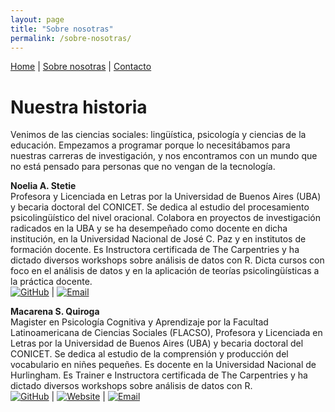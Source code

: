 ```yaml
---
layout: page
title: "Sobre nosotras"
permalink: /sobre-nosotras/
---
```


[Home](/) | [Sobre nosotras](/sobre-nosotras/) | [Contacto](/contacto/)


# Nuestra historia

Venimos de las ciencias sociales: lingüística, psicología y ciencias de la educación. Empezamos a programar porque lo necesitábamos para nuestras carreras de investigación, y nos encontramos con un mundo que no está pensado para personas que no vengan de la tecnología.


**Noelia A. Stetie** </br>
Profesora y Licenciada en Letras por la Universidad de Buenos Aires (UBA) y becaria doctoral del CONICET. Se dedica al estudio del procesamiento psicolingüístico del nivel oracional. Colabora en proyectos de investigación radicados en la UBA y se ha desempeñado como docente en dicha institución, en la Universidad Nacional de José C. Paz y en institutos de formación docente. Es Instructora certificada de The Carpentries y ha dictado diversos workshops sobre análisis de datos con R. Dicta cursos con foco en el análisis de datos y en la aplicación de teorías psicolingüísticas a la práctica docente. </br>
[![GitHub](https://img.shields.io/badge/GitHub-181717?style=for-the-badge&logo=github&logoColor=white)](https://github.com/noestetie) | [![Email](https://img.shields.io/badge/Email-D14836?style=for-the-badge&logo=gmail&logoColor=white)](mailto:nstetie@gmail.com)



**Macarena S. Quiroga**</br>
Magister en Psicología Cognitiva y Aprendizaje por la Facultad Latinoamericana de Ciencias Sociales (FLACSO), Profesora y Licenciada en Letras por la Universidad de Buenos Aires (UBA) y becaria doctoral del CONICET. Se dedica al estudio de la comprensión y producción del vocabulario en niñes pequeñes. Es docente en la Universidad Nacional de Hurlingham. Es Trainer e Instructora certificada de The Carpentries y ha dictado diversos workshops sobre análisis de datos con R.</br>
[![GitHub](https://img.shields.io/badge/GitHub-181717?style=for-the-badge&logo=github&logoColor=white)](https://github.com/msquiroga89) | [![Website](https://img.shields.io/badge/Sitio_web-217346?style=for-the-badge&logo=internet-explorer&logoColor=white)](https://macarenaquiroga.com) | [![Email](https://img.shields.io/badge/Email-D14836?style=for-the-badge&logo=gmail&logoColor=white)](mailto:hola@macarenaquiroga.com)
